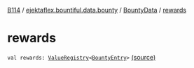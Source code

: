 [B114](../../index.md) / [ejektaflex.bountiful.data.bounty](../index.md) / [BountyData](index.md) / [rewards](./rewards.md)

# rewards

`val rewards: `[`ValueRegistry`](../../ejektaflex.bountiful.util/-value-registry/index.md)`<`[`BountyEntry`](../-bounty-entry/index.md)`>` [(source)](https://github.com/ejektaflex/Bountiful/tree/develop/src/main/kotlin/ejektaflex/bountiful/data/bounty/BountyData.kt#L32)